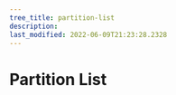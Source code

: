 ```yaml
---
tree_title: partition-list
description: 
last_modified: 2022-06-09T21:23:28.2328
---
```


# Partition List
